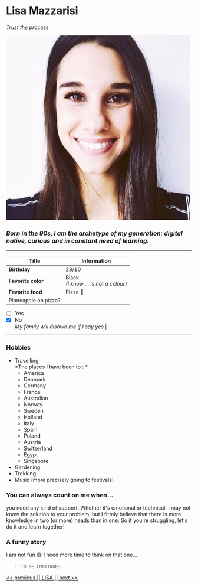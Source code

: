 # Lisa Mazzarisi 

*Trust the process*

![Profile Picture Lisa Mazzarisi](Profile-Picture-Lisa-Mazzarisi.jpeg "My Profile Picture" )

### *Born in the 90s, I am the archetype of my generation: digital native, curious and in constant need of learning.* 

***
| Title                | Information                              |
| -------------------- | ---------------------------------------- |
| **Birthday**         | 28/10                                    |
| **Favorite color**   | Black <br>*(I know ... is not a colour)* |
| **Favorite food**    | Pizza 🍕                                  |
| Pinneapple on pizza? |
- [ ] Yes 
- [x] No <br> *My family will disown me if I say yes* |
***

### Hobbies 
* Travelling <br>
  *The places I have been to : *
  - America 
  - Denmark 
  - Germany 
  - France 
  - Australian
  - Norway
  - Sweden
  - Holland
  - Italy
  - Spain
  - Poland
  - Austria 
  - Switzerland
  - Egypt
  - Singapore
* Gardening
* Trekking 
* Music (more precisely going to festivals)

### You can always count on me when... 

you need any kind of support. Whether it's emotional or technical. I may not know the solution to your problem, but I firmly believe that there is more knowledge in two (or more) heads than in one. So if you're struggling, let's do it and learn together! 

### A funny story 

I am not fun 😅
I need more time to think on that one... 

>``` TO BE CONTINUED... ```

[<<  previous ](https://github.com/l4ur4nn3/markdown-challenge.git)[|| LISA ||](https://github.com/lilouMazzarisi/markdown-challenge.git)[ next >>](https://github.com/Shikibata/markdown-challenge.git)
 